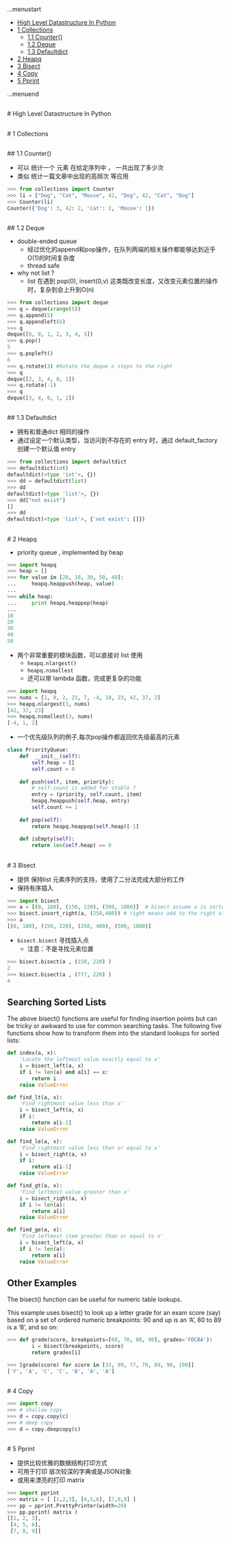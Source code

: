 ...menustart

 - [High Level Datastructure In Python](#7fd56e59b5fba7ede4bdfe85d4ca3e80)
 - [1 Collections](#255caa31493a976f6d48a798880b037d)
	 - [1.1 Counter()](#fdfff165187c00eddf4de38373dae439)
	 - [1.2 Deque](#6a7d8a9f9964930eeb69ad32b992c975)
	 - [1.3 Defaultdict](#79c19eeedbe88e9f7463649482c2d96c)
 - [2 Heapq](#accc7ea4c2626a83ee808ea519a956a1)
 - [3 Bisect](#bdcdfbb57bb9cc2e3ffde8fe201d6778)
 - [4 Copy](#487df11c262ee217b21843a7dfe5d472)
 - [5 Pprint](#ec77e0a5fa7be31d129ddd57e635c4bc)

...menuend




<h2 id="7fd56e59b5fba7ede4bdfe85d4ca3e80"></h2>
# High Level Datastructure In Python 


<h2 id="255caa31493a976f6d48a798880b037d"></h2>
# 1 Collections

<h2 id="fdfff165187c00eddf4de38373dae439"></h2>
## 1.1 Counter()

 - 可以 统计一个 元素 在给定序列中 ， 一共出现了多少次
 - 类似 统计一篇文章中出现的高频次 等应用

```python
>>> from collections import Counter
>>> li = ["Dog", "Cat", "Mouse", 42, "Dog", 42, "Cat", "Dog"]
>>> Counter(li)
Counter({'Dog': 3, 42: 2, 'Cat': 2, 'Mouse': 1})
```

<h2 id="6a7d8a9f9964930eeb69ad32b992c975"></h2>
## 1.2 Deque 

 - double-ended queue 
    - 经过优化的append和pop操作，在队列两端的相关操作都能够达到近乎O(1)的时间复杂度
    - thread safe
 - why not list ?
    - list 在遇到 pop(0), insert(0,v) 这类既改变长度，又改变元素位置的操作时，复杂到会上升到O(n)

```python
>>> from collections import deque
>>> q = deque(xrange(5))
>>> q.append(5)
>>> q.appendleft(6)
>>> q
deque([6, 0, 1, 2, 3, 4, 5])
>>> q.pop()
5
>>> q.popleft()
6
>>> q.rotate(3) #Rotate the deque n steps to the right
>>> q
deque([2, 3, 4, 0, 1])
>>> q.rotate(-1)
>>> q
deque([3, 4, 0, 1, 2])
```

<h2 id="79c19eeedbe88e9f7463649482c2d96c"></h2>
## 1.3 Defaultdict

 - 拥有和普通dict 相同的操作 
 - 通过设定一个默认类型，当访问到不存在的 entry 时，通过 default_factory 创建一个默认值 entry

```python
>>> from collections import defaultdict
>>> defaultdict(int)
defaultdict(<type 'int'>, {})
>>> dd = defaultdict(list)
>>> dd
defaultdict(<type 'list'>, {})
>>> dd["not exist"]
[]
>>> dd
defaultdict(<type 'list'>, {'not exist': []})
```

<h2 id="accc7ea4c2626a83ee808ea519a956a1"></h2>
# 2 Heapq

 - priority queue , implemented by heap 

```python
>>> import heapq
>>> heap = []
>>> for value in [20, 10, 30, 50, 40]:
...     heapq.heappush(heap, value)
... 
>>> while heap:
...     print heapq.heappop(heap)
... 
10
20
30
40
50
```

 - 两个非常重要的模块函数，可以直接对 list 使用
    - `heapq.nlargest()`
    - `heapq.nsmallest`
	- 还可以带 lambda 函数，完成更复杂的功能

```python
>>> import heapq
>>> nums = [1, 8, 2, 23, 7, -4, 18, 23, 42, 37, 2]
>>> heapq.nlargest(3, nums)
[42, 37, 23]
>>> heapq.nsmallest(3, nums)
[-4, 1, 2]
```

 - 一个优先级队列的例子,每次pop操作都返回优先级最高的元素

```python
class PriorityQueue:                                                            
    def  __init__(self):                                                        
        self.heap = []                                                          
        self.count = 0                                                          
                                                                                
    def push(self, item, priority):       
		# self.count is added for stable ?                                      
        entry = (priority, self.count, item)                                    
        heapq.heappush(self.heap, entry)                                        
        self.count += 1                                                         
                                                                                
    def pop(self):                                                              
        return heapq.heappop(self.heap)[-1]
                                                                                
    def isEmpty(self):                                                          
        return len(self.heap) == 0                                              
```

<h2 id="bdcdfbb57bb9cc2e3ffde8fe201d6778"></h2>
# 3 Bisect

 - 提供 保持list 元素序列的支持，使用了二分法完成大部分的工作
 - 保持有序插入

```python
>>> import bisect
>>> a = [(0, 100), (150, 220), (500, 1000)]  # bisect assume a is sorted
>>> bisect.insort_right(a, (250,400)) # right means add to the right of the rightmost x
>>> a
[(0, 100), (150, 220), (250, 400), (500, 1000)]
```

 - `bisect.bisect`  寻找插入点
	- 注意：不是寻找元素位置

```python
>>> bisect.bisect(a , (150, 220) )
2
>>> bisect.bisect(a , (777, 220) )
4
```

##  Searching Sorted Lists

The above bisect() functions are useful for finding insertion points but can be tricky or awkward to use for common searching tasks. The following five functions show how to transform them into the standard lookups for sorted lists:


```python
def index(a, x):
    'Locate the leftmost value exactly equal to x'
    i = bisect_left(a, x)
    if i != len(a) and a[i] == x:
        return i
    raise ValueError

def find_lt(a, x):
    'Find rightmost value less than x'
    i = bisect_left(a, x)
    if i:
        return a[i-1]
    raise ValueError

def find_le(a, x):
    'Find rightmost value less than or equal to x'
    i = bisect_right(a, x)
    if i:
        return a[i-1]
    raise ValueError

def find_gt(a, x):
    'Find leftmost value greater than x'
    i = bisect_right(a, x)
    if i != len(a):
        return a[i]
    raise ValueError

def find_ge(a, x):
    'Find leftmost item greater than or equal to x'
    i = bisect_left(a, x)
    if i != len(a):
        return a[i]
    raise ValueError
```


## Other Examples

The bisect() function can be useful for numeric table lookups.

This example uses bisect() to look up a letter grade for an exam score (say) based on a set of ordered numeric breakpoints: 90 and up is an ‘A’, 80 to 89 is a ‘B’, and so on:

```python
>>> def grade(score, breakpoints=[60, 70, 80, 90], grades='FDCBA'):
        i = bisect(breakpoints, score)
        return grades[i]

>>> [grade(score) for score in [33, 99, 77, 70, 89, 90, 100]]
['F', 'A', 'C', 'C', 'B', 'A', 'A']
```


<h2 id="487df11c262ee217b21843a7dfe5d472"></h2>
# 4 Copy 

```python
>>> import copy
>>> # shallow copy
>>> d = copy.copy(c)
>>> # deep copy 
>>> d = copy.deepcopy(c)
```


<h2 id="ec77e0a5fa7be31d129ddd57e635c4bc"></h2>
# 5 Pprint 

 - 提供比较优雅的数据结构打印方式
 - 可用于打印 层次较深的字典或是JSON对象
 - 或用来漂亮的打印 matrix

```python
>>> import pprint
>>> matrix = [ [1,2,3], [4,5,6], [7,8,9] ]
>>> pp = pprint.PrettyPrinter(width=20)
>>> pp.pprint( matrix )
[[1, 2, 3],
 [4, 5, 6],
 [7, 8, 9]]
```





